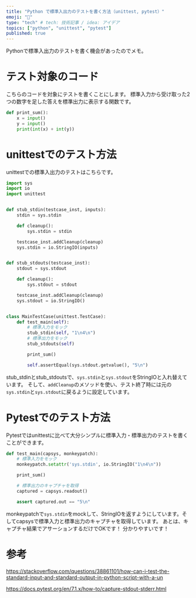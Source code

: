 ```yaml
---
title: "Python で標準入出力のテストを書く方法（unittest, pytest）"
emoji: "🦁"
type: "tech" # tech: 技術記事 / idea: アイデア
topics: ["python", "unittest", "pytest"]
published: true
---
```


Pythonで標準入出力のテストを書く機会があったのでメモ。

# テスト対象のコード

こちらのコードを対象にテストを書くことにします。
標準入力から受け取った2つの数字を足した答えを標準出力に表示する関数です。

```python:main.py
def print_sum():
    x = input()
    y = input()
    print(int(x) + int(y))
```

# unittestでのテスト方法

unittestでの標準入出力のテストはこちらです。

```python:test_main.py
import sys
import io
import unittest


def stub_stdin(testcase_inst, inputs):
    stdin = sys.stdin

    def cleanup():
        sys.stdin = stdin

    testcase_inst.addCleanup(cleanup)
    sys.stdin = io.StringIO(inputs)


def stub_stdouts(testcase_inst):
    stdout = sys.stdout

    def cleanup():
        sys.stdout = stdout

    testcase_inst.addCleanup(cleanup)
    sys.stdout = io.StringIO()


class MainTestCase(unittest.TestCase):
    def test_main(self):
        # 標準入力をモック
        stub_stdin(self, "1\n4\n")
        # 標準出力をモック
        stub_stdouts(self)

        print_sum()

        self.assertEqual(sys.stdout.getvalue(), "5\n")
```

stub_stdinとstub_stdoutsで、`sys.stdin`と`sys.stdout`をStringIOと入れ替えています。
そして、`addCleanup`のメソッドを使い、テスト終了時には元の`sys.stdin`と`sys.stdout`に戻るように設定しています。


# Pytestでのテスト方法

Pytestではunittestに比べて大分シンプルに標準入力・標準出力のテストを書くことができます。

```python:test_main.py
def test_main(capsys, monkeypatch):
    # 標準入力をモック
    monkeypatch.setattr('sys.stdin', io.StringIO("1\n4\n"))

    print_sum()

    # 標準出力のキャプチャを取得
    captured = capsys.readout()

    assert captured.out == "5\n"
```

monkeypatchで`sys.stdin`をmockして、StringIOを返すようにしています。そしてcapsysで標準入力と標準出力のキャプチャを取得しています。
あとは、キャプチャ結果でアサーションするだけでOKです！
分かりやすいです！

# 参考

https://stackoverflow.com/questions/38861101/how-can-i-test-the-standard-input-and-standard-output-in-python-script-with-a-un

https://docs.pytest.org/en/7.1.x/how-to/capture-stdout-stderr.html